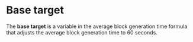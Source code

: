 # Base target

The **base target** is a variable in the average block generation time formula that adjusts the average block generation time to 60 seconds.
